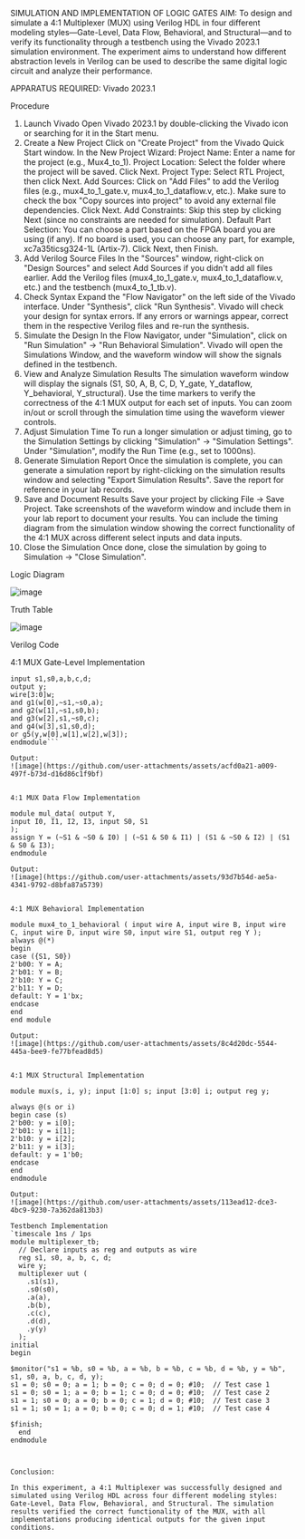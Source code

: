 SIMULATION AND IMPLEMENTATION OF LOGIC GATES
AIM:
To design and simulate a 4:1 Multiplexer (MUX) using Verilog HDL in four different modeling styles—Gate-Level, Data Flow, Behavioral, and Structural—and to verify its functionality through a testbench using the Vivado 2023.1 simulation environment. The experiment aims to understand how different abstraction levels in Verilog can be used to describe the same digital logic circuit and analyze their performance.

APPARATUS REQUIRED:
Vivado 2023.1

Procedure
1. Launch Vivado
Open Vivado 2023.1 by double-clicking the Vivado icon or searching for it in the Start menu.
2. Create a New Project
Click on "Create Project" from the Vivado Quick Start window.
In the New Project Wizard:
Project Name: Enter a name for the project (e.g., Mux4_to_1).
Project Location: Select the folder where the project will be saved.
Click Next.
Project Type: Select RTL Project, then click Next.
Add Sources:
Click on "Add Files" to add the Verilog files (e.g., mux4_to_1_gate.v, mux4_to_1_dataflow.v, etc.).
Make sure to check the box "Copy sources into project" to avoid any external file dependencies.
Click Next.
Add Constraints: Skip this step by clicking Next (since no constraints are needed for simulation).
Default Part Selection:
You can choose a part based on the FPGA board you are using (if any).
If no board is used, you can choose any part, for example, xc7a35ticsg324-1L (Artix-7).
Click Next, then Finish.
3. Add Verilog Source Files
In the "Sources" window, right-click on "Design Sources" and select Add Sources if you didn't add all files earlier.
Add the Verilog files (mux4_to_1_gate.v, mux4_to_1_dataflow.v, etc.) and the testbench (mux4_to_1_tb.v).
4. Check Syntax
Expand the "Flow Navigator" on the left side of the Vivado interface.
Under "Synthesis", click "Run Synthesis".
Vivado will check your design for syntax errors. If any errors or warnings appear, correct them in the respective Verilog files and re-run the synthesis.
5. Simulate the Design
In the Flow Navigator, under "Simulation", click on "Run Simulation" → "Run Behavioral Simulation".
Vivado will open the Simulations Window, and the waveform window will show the signals defined in the testbench.
6. View and Analyze Simulation Results
The simulation waveform window will display the signals (S1, S0, A, B, C, D, Y_gate, Y_dataflow, Y_behavioral, Y_structural).
Use the time markers to verify the correctness of the 4:1 MUX output for each set of inputs.
You can zoom in/out or scroll through the simulation time using the waveform viewer controls.
7. Adjust Simulation Time
To run a longer simulation or adjust timing, go to the Simulation Settings by clicking "Simulation" → "Simulation Settings".
Under "Simulation", modify the Run Time (e.g., set to 1000ns).
8. Generate Simulation Report
Once the simulation is complete, you can generate a simulation report by right-clicking on the simulation results window and selecting "Export Simulation Results".
Save the report for reference in your lab records.
9. Save and Document Results
Save your project by clicking File → Save Project.
Take screenshots of the waveform window and include them in your lab report to document your results.
You can include the timing diagram from the simulation window showing the correct functionality of the 4:1 MUX across different select inputs and data inputs.
10. Close the Simulation
Once done, close the simulation by going to Simulation → "Close Simulation".

Logic Diagram

![image](https://github.com/user-attachments/assets/d4ab4bc3-12b0-44dc-8edb-9d586d8ba856)

Truth Table

![image](https://github.com/user-attachments/assets/c850506c-3f6e-4d6b-8574-939a914b2a5f)

Verilog Code

4:1 MUX Gate-Level Implementation

```module multiplexer(s1,s0,a,b,c,d,y); 
input s1,s0,a,b,c,d; 
output y; 
wire[3:0]w; 
and g1(w[0],~s1,~s0,a); 
and g2(w[1],~s1,s0,b); 
and g3(w[2],s1,~s0,c); 
and g4(w[3],s1,s0,d); 
or g5(y,w[0],w[1],w[2],w[3]); 
endmodule```

Output:
![image](https://github.com/user-attachments/assets/acfd0a21-a009-497f-b73d-d16d86c1f9bf)


4:1 MUX Data Flow Implementation

module mul_data( output Y,
input I0, I1, I2, I3, input S0, S1
); 
assign Y = (~S1 & ~S0 & I0) | (~S1 & S0 & I1) | (S1 & ~S0 & I2) | (S1 & S0 & I3);     
endmodule

Output:
![image](https://github.com/user-attachments/assets/93d7b54d-ae5a-4341-9792-d8bfa87a5739)


4:1 MUX Behavioral Implementation

module mux4_to_1_behavioral ( input wire A, input wire B, input wire C, input wire D, input wire S0, input wire S1, output reg Y );
always @(*) 
begin 
case ({S1, S0}) 
2'b00: Y = A; 
2'b01: Y = B; 
2'b10: Y = C; 
2'b11: Y = D; 
default: Y = 1'bx; 
endcase
end 
end module

Output:
![image](https://github.com/user-attachments/assets/8c4d20dc-5544-445a-bee9-fe77bfead8d5)


4:1 MUX Structural Implementation

module mux(s, i, y); input [1:0] s; input [3:0] i; output reg y;

always @(s or i)
begin case (s) 
2'b00: y = i[0];
2'b01: y = i[1];
2'b10: y = i[2];
2'b11: y = i[3];
default: y = 1'b0; 
endcase 
end 
endmodule

Output:
![image](https://github.com/user-attachments/assets/113ead12-dce3-4bc9-9230-7a362da813b3)

Testbench Implementation
`timescale 1ns / 1ps
module multiplexer_tb;
  // Declare inputs as reg and outputs as wire
  reg s1, s0, a, b, c, d;
  wire y;
  multiplexer uut (
    .s1(s1), 
    .s0(s0), 
    .a(a), 
    .b(b), 
    .c(c), 
    .d(d), 
    .y(y)
  );
initial 
begin
   
$monitor("s1 = %b, s0 = %b, a = %b, b = %b, c = %b, d = %b, y = %b", s1, s0, a, b, c, d, y);
s1 = 0; s0 = 0; a = 1; b = 0; c = 0; d = 0; #10;  // Test case 1
s1 = 0; s0 = 1; a = 0; b = 1; c = 0; d = 0; #10;  // Test case 2
s1 = 1; s0 = 0; a = 0; b = 0; c = 1; d = 0; #10;  // Test case 3
s1 = 1; s0 = 1; a = 0; b = 0; c = 0; d = 1; #10;  // Test case 4
    
$finish;
  end
endmodule



Conclusion:

In this experiment, a 4:1 Multiplexer was successfully designed and simulated using Verilog HDL across four different modeling styles: Gate-Level, Data Flow, Behavioral, and Structural. The simulation results verified the correct functionality of the MUX, with all implementations producing identical outputs for the given input conditions.



  
